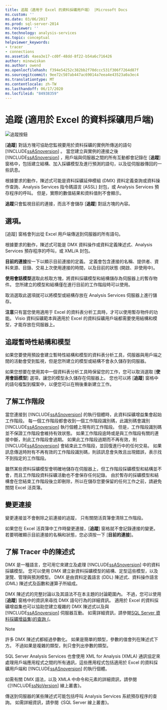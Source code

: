 ```yaml
---
title: 追蹤（適用于 Excel 的資料採礦用戶端） |Microsoft Docs
ms.custom: ''
ms.date: 03/06/2017
ms.prod: sql-server-2014
ms.reviewer: ''
ms.technology: analysis-services
ms.topic: conceptual
helpviewer_keywords:
- tracer
- connections
ms.assetid: 4aea3e17-cd0f-48dd-8f22-b54a6c716426
author: minewiskan
ms.author: owend
ms.openlocfilehash: f394e54252c382bb2f70dccc531f306f7264d87f
ms.sourcegitcommit: 9ee72c507ab447ac69014a7eea4e43523a0a3ec4
ms.translationtype: MT
ms.contentlocale: zh-TW
ms.lasthandoff: 06/17/2020
ms.locfileid: "84938359"
---
```

# <a name="trace-data-mining-client-for-excel"></a>追蹤 (適用於 Excel 的資料採礦用戶端)
  ![追蹤按鈕](media/misc-trace.gif "追蹤按鈕")

 [**追蹤**] 對話方塊可協助您監視要用於資料採礦的實例所傳送的語句 [!INCLUDE[ssASnoversion](../includes/ssasnoversion-md.md)] 。 當您建立與實例的連接之後 [!INCLUDE[ssASnoversion](../includes/ssasnoversion-md.md)] ，用戶端與伺服器之間的所有互動都會記錄在 [**追蹤**] 窗格中，包括建立結構、加入採礦模型及進行預測的語句，以及從伺服器傳回的一些訊息。

 根據要求的動作，陳述式可能是資料採礦延伸模組 (DMX) 資料定義查詢或資料操作查詢、Analysis Services 指令碼語言 (ASSL) 封包，或 Analysis Services 預存程序的呼叫。 但是，實際的數值結果和資料值則不會顯示。

 **追蹤**只會監視目前的連接，而且不會儲存 [**追蹤**] 對話方塊的內容。

## <a name="options"></a>選項。
 [追蹤] 窗格會列出從 Excel 用戶端傳送到伺服器的所有語句。

 根據要求的動作，陳述式可能是 DMX 資料操作或資料定義陳述式、Analysis Services 預存程序的呼叫，或 XML/A 封包。

 **目前的連接**按一下以顯示目前連接的定義。 定義會包含連接的名稱、提供者、資料來源、目錄、交易上次使用連接的時間，以及目前的狀態 (開啟、非使用中)。

 **使用會話模型**選取此核取方塊，將資料採礦模型和結構儲存為伺服器上的暫存物件。 您所建立的模型和結構僅在進行目前的工作階段時可以使用。

 取消選取此選項就可以將模型或結構存放在 Analysis Services 伺服器上進行儲存。

 **注意**只有當您使用適用于 Excel 的資料表分析工具時，才可以使用暫存物件的功能。 Visio 資料採礦範本與適用於 Excel 的資料採礦用戶端都需要使用結構和模型，才能存放在伺服器上。

## <a name="tracing-temporary-structures-and-models"></a>追蹤暫時性結構和模型
 如果您要使用預設會建立暫時性結構和模型的資料表分析工具，伺服器與用戶端之間的活動會受到監視，但是您所建立的模型或結構不會永久儲存到伺服器。

 如果您想要在使用其中一個資料表分析工具時保留您的工作，您可以取消選取 [**使用會話模型**] 選項，讓您的模型永久儲存在伺服器上。 您也可以將 [**追蹤**] 窗格中的語句複製到檔案中，以便您可以在稍後重新建立工作。

## <a name="understanding-sessions"></a>了解工作階段
 當您連接到 [!INCLUDE[ssASnoversion](../includes/ssasnoversion-md.md)] 的執行個體時，此資料採礦增益集會起始工作階段。 每一個工作階段都會收到一個工作階段識別碼，此識別碼會識別 [!INCLUDE[ssASnoversion](../includes/ssasnoversion-md.md)] 執行個體上現有的工作階段。 但是，工作階段識別碼並不保證工作階段會維持有效狀態。 如果工作階段逾時或是與工作階段有關的連接中斷，則此工作階段會過期。 如果此工作階段過期而不再有效，則 [!INCLUDE[ssASnoversion](../includes/ssasnoversion-md.md)] 會結束此工作階段，並回復進行中的任何交易。 如果訊息傳送時附有不再有效的工作階段識別碼，則該訊息會失敗且出現錯誤，表示找不到指定的工作階段。

 雖然某些資料採礦模型會明確地儲存在伺服器上，但工作階段採礦模型和結構並不會，而且工作階段資料採礦活動也不會保存任何記錄。 由於暫存的採礦模型和結構會在您結束工作階段後立即刪除，所以在儲存您要保留的任何工作之前，請避免關閉 Excel 活頁簿。

## <a name="changing-connections"></a>變更連接
 變更連接並不會刪除之前連接的追蹤， 只有關閉活頁簿會清除工作階段。

 如果您在 Excel 活頁簿中工作時變更連接，[**追蹤**] 窗格就不會記錄連接的變更。 若要明確顯示目前連接的名稱和狀態，您必須按一下 [**目前的連接**]。

## <a name="understanding-statements-in-the-tracer"></a>了解 Tracer 中的陳述式
 DMX 是一種語言，您可用它來建立及處理 [!INCLUDE[ssASnoversion](../includes/ssasnoversion-md.md)] 中的資料採礦模型。 您可以使用 DMX 建立新資料採礦模型的結構、定型這些模型，以及瀏覽、管理與預測模型。 DMX 是由資料定義語言 (DDL) 陳述式、資料操作語言 (DML) 陳述式及函數和運算子所組成。

 DMX 陳述式的完整討論以及其語法不在本主題的討論範圍內。 不過，您可以使用 [**追蹤**] 窗格中的資訊來尋找 DMX 語句行為的詳細資訊。 適用於 Excel 的資料採礦增益集也可以協助您建立複雜的 DMX 陳述式以及與 [!INCLUDE[ssASnoversion](../includes/ssasnoversion-md.md)] 伺服器互動。 如需詳細資訊，請參閱[SQL Server 資料採礦增益集&#41;的查詢 &#40;](query-sql-server-data-mining-add-ins.md)。

> [!NOTE]
>  許多 DMX 陳述式都經過參數化。 如果是簡單的類型，參數的值會列在陳述式下方。 不過如果是複雜的類型，則只會列出參數的類型。

 SQL Server Analysis Services 也會使用 XML for Analysis (XMLA) 通訊協定來處理用戶端應用程式之間的所有通訊，這些應用程式包括適用於 Excel 的資料採礦用戶端和 [!INCLUDE[ssASnoversion](../includes/ssasnoversion-md.md)] 的執行個體。

 如需有關 DMX 語法，以及 XMLA 中命令和元素的詳細資訊，請參閱《[!INCLUDE[ssNoVersion](../includes/ssnoversion-md.md)] 線上叢書》。

 傳送到伺服器的某些陳述式可能包括呼叫 Analysis Services 系統預存程序的查詢。 如需詳細資訊，請參閱《SQL Server 線上叢書》。


